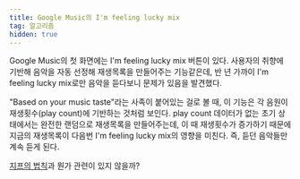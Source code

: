 ```yaml
---
title: Google Music의 I'm feeling lucky mix
tag: 알고리즘
hidden: true
---
```

Google Music의 첫 화면에는 I'm feeling lucky mix 버튼이 있다.
사용자의 취향에 기반해 음악을 자동 선정해 재생목록을 만들어주는 기능같은데, 반 년 가까이 I'm feeling lucky mix로만 음악을 듣다보니 문제가 있음을 발견했다.

"Based on your music taste"라는 사족이 붙어있는 걸로 볼 때, 이 기능은 각 음원이 재생횟수(play count)에 기반하는 것처럼 보인다. play count 데이터가 없는 초기 상태에서는 완전한 랜덤으로 재생목록을 만들어주는데, 이 때 재생횟수가 증가하기 때문에 지금의 재생목록이 다음번 I'm feeling lucky mix의 영향을 미친다. 즉, 듣던 음악들만 계속 듣게 된다.

[지프의 법칙](https://ko.wikipedia.org/wiki/%EC%A7%80%ED%94%84%EC%9D%98_%EB%B2%95%EC%B9%99)과 뭔가 관련이 있지 않을까?
